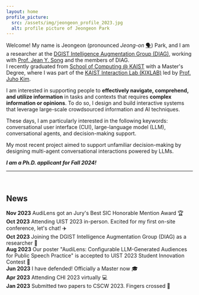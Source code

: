 ```yaml
---
layout: home
profile_picture:
  src: /assets/img/jeongeon_profile_2023.jpg
  alt: profile picture of Jeongeon Park
---
```


<p>
Welcome! My name is Jeongeon (pronounced <i>Jeong-on</i> <a href="https://www.howtopronounce.com/jeongeon/36191893">🗣️</a>) Park, and I am a researcher at the <a href="https://diag.kr/">DGIST Intelligence Augmentation Group (DIAG)</a>, working with <a href="https://jyskwon.github.io/">Prof. Jean Y. Song</a> and the members of DIAG. <br/>
I recently graduated from <a href="https://cs.kaist.ac.kr/">School of Computing @ KAIST</a> with a Master's Degree, where I was part of the <a href="http://kixlab.org">KAIST Interaction Lab (KIXLAB)</a> led by <a href="https://juhokim.com/">Prof. Juho Kim</a>.
</p>

<p>

I am interested in supporting people to <b>effectively navigate, comprehend, and utilize information</b> in tasks and contexts that requires <b>complex information or opinions</b>. To do so, I design and build interactive systems that leverage large-scale crowdsourced information and AI techniques. </p> <p>
These days, I am particularly interested in the following keywords: conversational user interface (CUI), large-language model (LLM), conversational agents, and decision-making support.

</p>

<!--
I am interested in supporting people to <b>effectively navigate, comprehend, and utilize information</b> in tasks and contexts that requires <b>complex information or opinions</b>. 
By designing and building interactive systems with AI techniques and/or crowdsourcing, 
I aim to not only support the process to be more efficient but also enhance the confidence and long-term abilities of people in long-term.-->

<p>
My most recent project aimed to support unfamiliar decision-making by designing multi-agent conversational interactions powered by LLMs.

</p>

<p>
<i><b>I am a Ph.D. applicant for Fall 2024!</b></i>

</p>

<hr><br/>


<h2>News</h2>
<b class="highlights">Nov 2023</b> AudiLens got an Jury's Best SIC Honorable Mention Award 🏆 <br/>
<b class="highlights">Oct 2023</b> Attending UIST 2023 in-person. Excited for my first on-site conference, let's chat! ✈️ <br/>
<b class="highlights">Oct 2023</b> Joining the DGIST Intelligence Augmentation Group (DIAG) as a researcher 🔬<br/>
<b class="highlights">Aug 2023</b> Our poster "AudiLens: Configurable LLM-Generated Audiences for Public Speech Practice" is accepted to UIST 2023 Student Innovation Contest 📄 <br/>
<b class="highlights">Jun 2023</b> I have defended! Officially a Master now 🎓 <br/>
<b class="highlights">Apr 2023</b> Attending CHI 2023 virtually 💻 <br/>
<b class="highlights">Jan 2023</b> Submitted two papers to CSCW 2023. Fingers crossed 🤞<br/>
<!--
<b class="highlights">Aug 2023</b> <br/>
<b class="highlights">Aug 2023</b> <br/>
<b class="highlights">Aug 2023</b> <br/>
<b class="highlights">Aug 2023</b> <br/>
<b class="highlights">Aug 2023</b> <br/>
<b class="highlights">Aug 2023</b> <br/>
<b class="highlights">Aug 2023</b> <br/>
-->